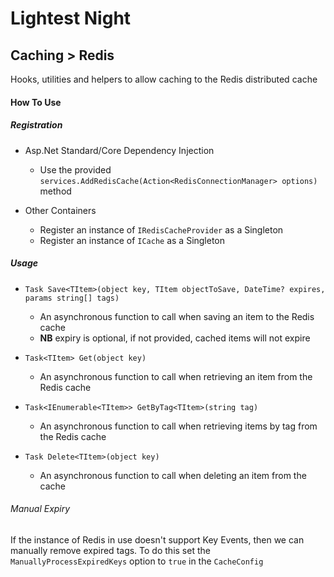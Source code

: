 # Lightest Night
## Caching > Redis

Hooks, utilities and helpers to allow caching to the Redis distributed cache

#### How To Use
##### Registration
* Asp.Net Standard/Core Dependency Injection
  * Use the provided `services.AddRedisCache(Action<RedisConnectionManager> options)` method
  
* Other Containers
  * Register an instance of `IRedisCacheProvider` as a Singleton
  * Register an instance of `ICache` as a Singleton

##### Usage
* `Task Save<TItem>(object key, TItem objectToSave, DateTime? expires, params string[] tags)`
  * An asynchronous function to call when saving an item to the Redis cache
  * **NB** expiry is optional, if not provided, cached items will not expire
  
* `Task<TItem> Get(object key)`
  * An asynchronous function to call when retrieving an item from the Redis cache
  
* `Task<IEnumerable<TItem>> GetByTag<TItem>(string tag)`
  * An asynchronous function to call when retrieving items by tag from the Redis cache
  
* `Task Delete<TItem>(object key)`
  * An asynchronous function to call when deleting an item from the cache  
  
###### Manual Expiry
If the instance of Redis in use doesn't support Key Events, then we can manually remove expired tags. To do this set the `ManuallyProcessExpiredKeys` option to `true` in the `CacheConfig`